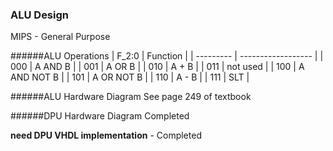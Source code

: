 ### ALU Design
MIPS - General Purpose

######ALU Operations
| F_2:0     | Function           | 
| --------- | ------------------ | 
| 000       | A AND B            | 
| 001       | A OR B             | 
| 010       | A + B              | 
| 011       | not used           | 
| 100       | A AND NOT B        | 
| 101       | A OR NOT B         | 
| 110       | A - B              | 
| 111       | SLT                | 

######ALU Hardware Diagram
See page 249 of textbook

######DPU Hardware Diagram
Completed

__need DPU VHDL implementation__ - Completed



